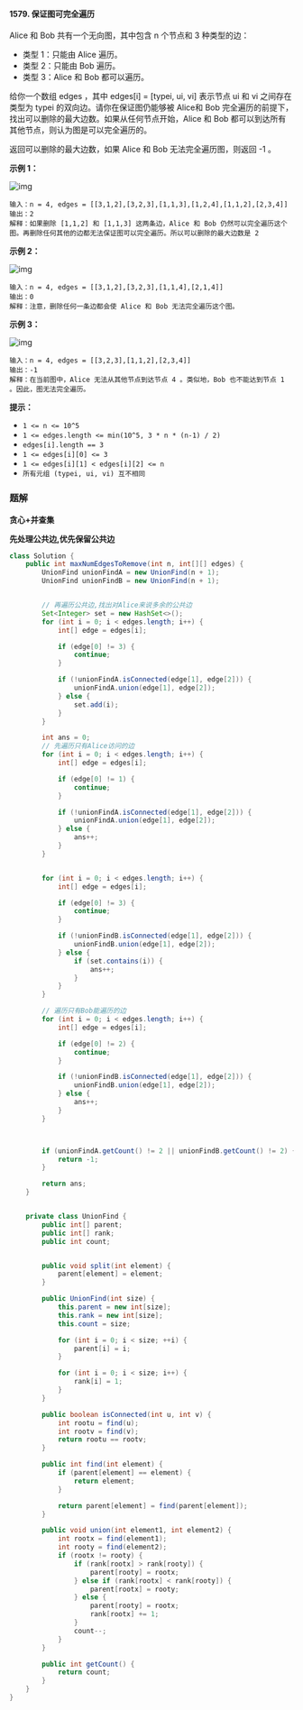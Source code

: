 #### 1579. 保证图可完全遍历

Alice 和 Bob 共有一个无向图，其中包含 n 个节点和 3 种类型的边：

- 类型 1：只能由 Alice 遍历。
- 类型 2：只能由 Bob 遍历。
- 类型 3：Alice 和 Bob 都可以遍历。

给你一个数组 edges ，其中 edges[i] = [typei, ui, vi] 表示节点 ui 和 vi 之间存在类型为 typei 的双向边。请你在保证图仍能够被 Alice和 Bob 完全遍历的前提下，找出可以删除的最大边数。如果从任何节点开始，Alice 和 Bob 都可以到达所有其他节点，则认为图是可以完全遍历的。

返回可以删除的最大边数，如果 Alice 和 Bob 无法完全遍历图，则返回 -1 。

**示例 1：**

![img](./images/保证图可完全遍历/1.jpg)

```shell
输入：n = 4, edges = [[3,1,2],[3,2,3],[1,1,3],[1,2,4],[1,1,2],[2,3,4]]
输出：2
解释：如果删除 [1,1,2] 和 [1,1,3] 这两条边，Alice 和 Bob 仍然可以完全遍历这个图。再删除任何其他的边都无法保证图可以完全遍历。所以可以删除的最大边数是 2 
```

**示例 2：**

![img](./images/保证图可完全遍历/2.jpg)

```shell
输入：n = 4, edges = [[3,1,2],[3,2,3],[1,1,4],[2,1,4]]
输出：0
解释：注意，删除任何一条边都会使 Alice 和 Bob 无法完全遍历这个图。
```

**示例 3：**

![img](./images/保证图可完全遍历/3.jpg)

```shell
输入：n = 4, edges = [[3,2,3],[1,1,2],[2,3,4]]
输出：-1
解释：在当前图中，Alice 无法从其他节点到达节点 4 。类似地，Bob 也不能达到节点 1 。因此，图无法完全遍历。
```

**提示：**

* `1 <= n <= 10^5`
* `1 <= edges.length <= min(10^5, 3 * n * (n-1) / 2)`
* `edges[i].length == 3`
* `1 <= edges[i][0] <= 3`
* `1 <= edges[i][1] < edges[i][2] <= n`
* `所有元组 (typei, ui, vi) 互不相同`

### 题解

**贪心+并查集**

**先处理公共边,优先保留公共边**

```java
class Solution {
    public int maxNumEdgesToRemove(int n, int[][] edges) {
        UnionFind unionFindA = new UnionFind(n + 1);
        UnionFind unionFindB = new UnionFind(n + 1);


        // 再遍历公共边,找出对Alice来说多余的公共边
        Set<Integer> set = new HashSet<>();
        for (int i = 0; i < edges.length; i++) {
            int[] edge = edges[i];

            if (edge[0] != 3) {
                continue;
            }

            if (!unionFindA.isConnected(edge[1], edge[2])) {
                unionFindA.union(edge[1], edge[2]);
            } else {
                set.add(i);
            }
        }

        int ans = 0;
        // 先遍历只有Alice访问的边
        for (int i = 0; i < edges.length; i++) {
            int[] edge = edges[i];

            if (edge[0] != 1) {
                continue;
            }

            if (!unionFindA.isConnected(edge[1], edge[2])) {
                unionFindA.union(edge[1], edge[2]);
            } else {
                ans++;
            }
        }


        for (int i = 0; i < edges.length; i++) {
            int[] edge = edges[i];

            if (edge[0] != 3) {
                continue;
            }

            if (!unionFindB.isConnected(edge[1], edge[2])) {
                unionFindB.union(edge[1], edge[2]);
            } else {
                if (set.contains(i)) {
                    ans++;
                }
            }
        }

        // 遍历只有Bob能遍历的边
        for (int i = 0; i < edges.length; i++) {
            int[] edge = edges[i];

            if (edge[0] != 2) {
                continue;
            }

            if (!unionFindB.isConnected(edge[1], edge[2])) {
                unionFindB.union(edge[1], edge[2]);
            } else {
                ans++;
            }
        }



        if (unionFindA.getCount() != 2 || unionFindB.getCount() != 2) {
            return -1;
        }

        return ans;
    }


    private class UnionFind {
        public int[] parent;
        public int[] rank;
        public int count;


        public void split(int element) {
            parent[element] = element;
        }

        public UnionFind(int size) {
            this.parent = new int[size];
            this.rank = new int[size];
            this.count = size;

            for (int i = 0; i < size; ++i) {
                parent[i] = i;
            }

            for (int i = 0; i < size; i++) {
                rank[i] = 1;
            }
        }

        public boolean isConnected(int u, int v) {
            int rootu = find(u);
            int rootv = find(v);
            return rootu == rootv;
        }

        public int find(int element) {
            if (parent[element] == element) {
                return element;
            }

            return parent[element] = find(parent[element]);
        }

        public void union(int element1, int element2) {
            int rootx = find(element1);
            int rooty = find(element2);
            if (rootx != rooty) {
                if (rank[rootx] > rank[rooty]) {
                    parent[rooty] = rootx;
                } else if (rank[rootx] < rank[rooty]) {
                    parent[rootx] = rooty;
                } else {
                    parent[rooty] = rootx;
                    rank[rootx] += 1;
                }
                count--;
            }
        }

        public int getCount() {
            return count;
        }
    }
}
```

